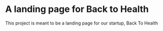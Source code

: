 
# A landing page for Back to Health

This project is meant to be a landing page for our startup, Back To Health




